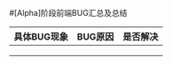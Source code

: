 #[Alpha]阶段前端BUG汇总及总结

| **具体BUG现象** | **BUG原因** | **是否解决** |
| --------------- | ----------- | ------------ |
|                 |             |              |
|                 |             |              |
|                 |             |              |

